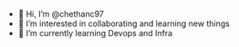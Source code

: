 - 👋 Hi, I’m @chethanc97
- 👀 I’m interested in collaborating and learning new things
- 🌱 I’m currently learning Devops and Infra

<!---
chethanc97/chethanc97 is a ✨ special ✨ repository because its `README.md` (this file) appears on your GitHub profile.
You can click the Preview link to take a look at your changes.
--->
